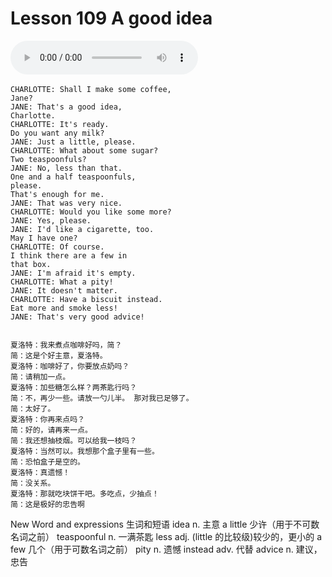 # Lesson 109 A good idea

​<audio id="audio" controls="" loop="loop">
    <source id="mp3" src="https://online1.tingclass.net/lesson/shi0529/0000/16/109.mp3"> 
</audio>

```
CHARLOTTE: Shall I make some coffee,
Jane?
JANE: That's a good idea,
Charlotte.
CHARLOTTE: It's ready.
Do you want any milk?
JANE: Just a little, please.
CHARLOTTE: What about some sugar?
Two teaspoonfuls?
JANE: No, less than that.
One and a half teaspoonfuls,
please.
That's enough for me.
JANE: That was very nice.
CHARLOTTE: Would you like some more?
JANE: Yes, please.
JANE: I'd like a cigarette, too.
May I have one?
CHARLOTTE: Of course.
I think there are a few in
that box.
JANE: I'm afraid it's empty.
CHARLOTTE: What a pity!
JANE: It doesn't matter.
CHARLOTTE: Have a biscuit instead.
Eat more and smoke less!
JANE: That's very good advice!


夏洛特：我来煮点咖啡好吗，简？
简：这是个好主意，夏洛特。
夏洛特：咖啡好了，你要放点奶吗？
简：请稍加一点。
夏洛特：加些糖怎么样？两茶匙行吗？
简：不，再少一些。请放一勺儿半。 那对我已足够了。
简：太好了。
夏洛特：你再来点吗？
简：好的，请再来一点。
简：我还想抽枝烟。可以给我一枝吗？
夏洛特：当然可以。我想那个盒子里有一些。
简：恐怕盒子是空的。
夏洛特：真遗憾！
简：没关系。
夏洛特：那就吃块饼干吧。多吃点，少抽点！
简：这是极好的忠告啊
```

New Word and expressions 生词和短语
idea
n. 主意
a little
少许（用于不可数名词之前）
teaspoonful
n. 一满茶匙
less
adj. (little 的比较级)较少的，更小的
a few
几个（用于可数名词之前）
pity
n. 遗憾
instead
adv. 代替
advice
n. 建议，忠告


